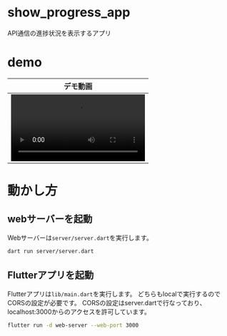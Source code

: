 # show_progress_app

API通信の進捗状況を表示するアプリ

# demo

| デモ動画 |
| --- | 
| <video src="https://github.com/user-attachments/assets/051cba43-e73b-4b89-b7b0-5846c5683417"> |



# 動かし方
## webサーバーを起動
Webサーバーは`server/server.dart`を実行します。
```bash
dart run server/server.dart
```

## Flutterアプリを起動
Flutterアプリは`lib/main.dart`を実行します。
どちらもlocalで実行するのでCORSの設定が必要です。
CORSの設定はserver.dartで行なっており、localhost:3000からのアクセスを許可しています。
```bash
flutter run -d web-server --web-port 3000
```
